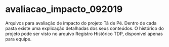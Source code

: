 # avaliacao_impacto_092019

Arquivos para avaliação de impacto do projeto Tá de Pé. Dentro de cada pasta existe uma explicação detalhadas dos seus conteúdos. O histórico do projeto pode ser visto no arquivo Registro Histórico TDP, disponível apenas para equipe.
